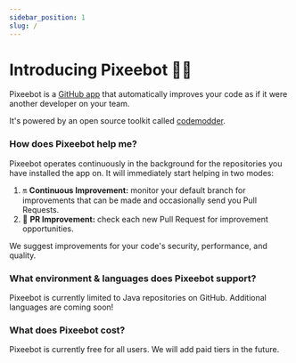 ```yaml
---
sidebar_position: 1
slug: /
---
```


# Introducing Pixeebot 🧚‍🤖️

Pixeebot is a [GitHub app](https://github.com/apps/pixeebot/) that automatically improves your code as if it were another developer on your team.

It's powered by an open source toolkit called [codemodder](https://codemodder.io/). 

### How does Pixeebot help me?
Pixeebot operates continuously in the background for the repositories you have installed the app on. It will immediately start helping in two modes:
1. :on: **Continuous Improvement:** monitor your default branch for improvements that can be made and occasionally send you Pull Requests.
2. :seedling: **PR Improvement:** check each new Pull Request for improvement opportunities.

We suggest improvements for your code's security, performance, and quality.

### What environment & languages does Pixeebot support?
Pixeebot is currently limited to Java repositories on GitHub. Additional languages are coming soon!

### What does Pixeebot cost?
Pixeebot is currently free for all users. We will add paid tiers in the future.
